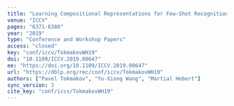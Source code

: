 ```yaml
---
title: "Learning Compositional Representations for Few-Shot Recognition."
venue: "ICCV"
pages: "6371-6380"
year: "2019"
type: "Conference and Workshop Papers"
access: "closed"
key: "conf/iccv/TokmakovWH19"
doi: "10.1109/ICCV.2019.00647"
ee: "https://doi.org/10.1109/ICCV.2019.00647"
url: "https://dblp.org/rec/conf/iccv/TokmakovWH19"
authors: ["Pavel Tokmakov", "Yu-Xiong Wang", "Martial Hebert"]
sync_version: 3
cite_key: "conf/iccv/TokmakovWH19"
---
```

